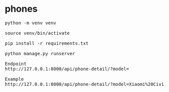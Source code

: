 # phones
<pre>
python -m venv venv 

source venv/bin/activate

pip install -r requirements.txt

python manage.py runserver

Endpoint
http://127.0.0.1:8000/api/phone-detail/?model=

Example
http://127.0.0.1:8000/api/phone-detail/?model=Xiaomi%20Civi
